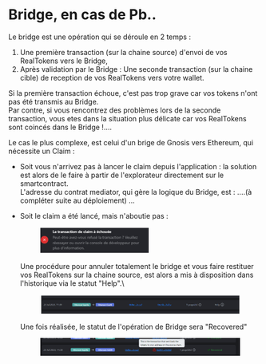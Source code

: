 # Bridge, en cas de Pb..

Le bridge est une opération qui se déroule en 2 temps :&#x20;

1. Une première transaction (sur la chaine source) d'envoi de vos RealTokens vers le Bridge,&#x20;
2. Après validation par le Bridge : Une seconde transaction (sur la chaine cible) de reception de vos RealTokens vers votre wallet.

Si la première transaction échoue, c'est pas trop grave car vos tokens n'ont pas été transmis au Bridge.\
Par contre, si vous rencontrez des problèmes lors de la seconde transaction, vous etes dans la situation plus délicate car vos RealTokens sont coincés dans le Bridge !....

Le cas le plus complexe, est celui d'un brige de Gnosis vers Ethereum, qui nécessite un Claim :&#x20;

* Soit vous n'arrivez pas à lancer le claim depuis l'application : la solution est alors de le faire à partir de l'explorateur directement sur le smartcontract.\
  L'adresse du contrat mediator, qui gère la logique du Bridge, est : ....(à compléter suite au déploiement) ...
*   Soit le claim a été lancé, mais n'aboutie pas :

    <figure><img src="../../.gitbook/assets/image (3) (1) (1).png" alt="" width="218"><figcaption></figcaption></figure>

    Une procédure pour annuler totalement le bridge et vous faire restituer vos RealTokens sur la chaine source, est alors a mis à disposition dans l'historique via le statut "Help".\


    <figure><img src="../../.gitbook/assets/image (1) (1) (1) (1).png" alt="" width="563"><figcaption></figcaption></figure>

    Une fois réalisée, le statut de l'opération de Bridge sera "Recovered"

    <figure><img src="../../.gitbook/assets/image (4) (1) (1).png" alt=""><figcaption></figcaption></figure>
